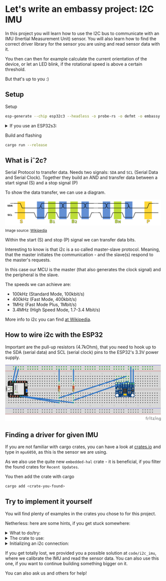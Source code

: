 # Let's write an embassy project: I2C IMU

In this project you will learn how to use the I2C bus to communicate with an IMU (Inertial Measurement Unit) sensor. You will also learn how to find the correct driver library for the sensor you are using and read sensor data with it.

You then can then for example calculate the current orientation of the device, or let an LED blink, if the rotational speed is above a certain threshold.

But that's up to you :)

## Setup

Setup

```sh
esp-generate --chip esp32c3 --headless -o probe-rs -o defmt -o embassy -o unstable-hal i2c_imu
```

<details>
<summary>If you use an ESP32s3:</summary>
<br>

[Source](https://github.com/esp-rs/espup?tab=readme-ov-file#quickstart)

```sh
esp-generate --chip esp32s3 --headless -o probe-rs -o defmt -o embassy -o unstable-hal i2c_imu
```

Install Xtensa toolchain

```sh
espup install --targets=esp32s3
```

Source the toolchain into your environment

```sh
source ~/export-esp.sh
```
</details>

Build and flashing

```sh
cargo run --release
```

## What is iˆ2c?

Serial Protocol to transfer data. Needs two signals: `SDA` and `SCL` (Serial Data and Serial Clock). Together they build an AND and transfer data between a start signal (S) and a stop signal (P)

To show the data transfer, we can use a diagram.

![i2c data transfer](assets/i2c_data_transfer.png)
<sub>Image source: [Wikipedia](https://de.wikipedia.org/wiki/I%C2%B2C#/media/Datei:I2C_data_transfer.svg)</sub>

Within the start (S) and stop (P) signal we can transfer data bits.

Interesting to know is that i2c is a so called master-slave protocol. Meaning, that the master initiates the communication - and the slave(s) respond to the master's requests.

In this case our MCU is the master (that also generates the clock signal) and the peripheral is the slave.

The speeds we can achieve are:

- 100kHz (Standard Mode, 100kbit/s)
- 400kHz (Fast Mode, 400kbit/s)
- 1MHz (Fast Mode Plus, 1Mbit/s)
- 3.4MHz (High Speed Mode, 1.7-3.4 Mbit/s)

More info to i2c you can find [at Wikipedia](https://en.wikipedia.org/wiki/I%C2%B2C).

## How to wire i2c with the ESP32

Important are the pull-up resistors (4.7kOhm), that you need to hook up to the SDA (serial data) and SCL (serial clock) pins to the ESP32's 3.3V power supply.

![ESP32 I2C Wiring](assets/wiring_imu.png)

## Finding a driver for given IMU

If you are not familiar with cargo crates, you can have a look at [crates.io](https://crates.io/) and type in `mpu6050`, as this is the sensor we are using.

As we also use the quite new `embedded-hal` crate - it is beneficial, if you filter the found crates for `Recent Updates`.

You then add the crate with cargo

```sh
cargo add <crate-you-found>
```

## Try to implement it yourself

You will find plenty of examples in the crates you chose to for this project.

Netherless: here are some hints, if you get stuck somewhere:

<details>
<summary>What to do/try:</summary>
<br>

This should be your steps:

1. Find a crate that supports the MPU6050 sensor.
2. Look at the examples they provide - maybe you get a hang of how this works
3. Initialize an i2c connection using the crate.
4. Read the sensor data using the crate.

</details>

<details>
<summary>The crate to use:</summary>
<br>

We found those two crates useful:

- [mpu6050](https://crates.io/crates/mpu6050)
- [mpu6050-dmp](https://crates.io/crates/mpu6050-i2c)

Note: The _mpu6050_ crate is a bit dated. If you want to use it, make sure you directly
use the master branch of it. Atleast this version complies to `embedded-hal` >= 1.
We recommed to go for the _mpu6050-dmp_ crate, as it provides a more complete examples and
also supports asynchronous operations.

</details>

<details>
<summary>Initializing an i2c connection:</summary>
<br>

```rust
let i2c_config = Config::default().with_frequency(Rate::from_khz(400));
let i2c = I2c::new(peripherals.I2C0, i2c_config)
    .expect("Failed to initialize I2C")
    .with_sda(peripherals.GPIO5)
    .with_scl(peripherals.GPIO6)
    .into_async();
```

</details>

If you get totally lost, we provided you a possible solution at `code/i2c_imu`, where we calibrate the IMU and read the sensor data. You can also use this one, if you want to continue building something bigger on it.

You can also ask us and others for help!
